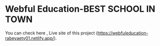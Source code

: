 # Webful Education-BEST SCHOOL IN TOWN

You can check here , Live site of this project (https://webfuleducation-rabeyaety01.netlify.app/).


